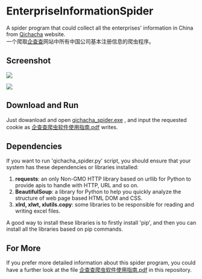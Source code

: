 # EnterpriseInformationSpider
A spider program that could collect all the enterprises' information in China from [Qichacha](http://www.qichacha.com/) website.<br>
一个爬取[企查查](http://www.qichacha.com/)网站中所有中国公司基本注册信息的爬虫程序。

## Screenshot
![](http://yaochenkun.cn/wordpress/wp-content/uploads/2017/01/33123.png)

![](http://yaochenkun.cn/wordpress/wp-content/uploads/2017/01/12.png)

## Download and Run
Just dowanload and open [qichacha_spider.exe](https://github.com/yaochenkun/EnterpriseInformationSpider/blob/master/qichacha_spider.exe) , and input the requested cookie as [企查查爬虫软件使用指南.pdf](https://github.com/yaochenkun/EnterpriseInformationSpider/blob/master/企查查爬虫软件使用指南.pdf) writes.

## Dependencies
If you want to run 'qichacha_spider.py' script, you should ensure that your system has these dependencies or libraries installed:

1. __requests__: an only Non-GMO HTTP library based on urllib for Python to provide apis to handle with HTTP, URL and so on.
2. __BeautifulSoup__: a library for Python to help you quickly analyze the structure of web page based HTML DOM and CSS.
3. __xlrd, xlwt, xlutils.copy__: some libraries to be responsible for reading and writing excel files.

A good way to install these libraries is to firstly install 'pip', and then you can install all the libraries based on pip commands.

## For More
If you prefer more detailed information about this spider program, you could have a further look at the file [企查查爬虫软件使用指南.pdf](https://github.com/yaochenkun/EnterpriseInformationSpider/blob/master/企查查爬虫软件使用指南.pdf) in this repository.
